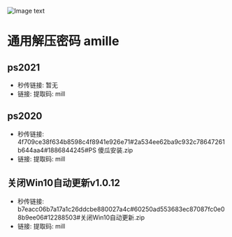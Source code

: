 ![Image text]( https://github.com/amille757/Windows/blob/main/%E5%B0%8F%E7%A8%8B%E5%BA%8F%E4%BA%8C%E7%BB%B4%E7%A0%81.jpeg)
# 通用解压密码 amille

## ps2021
- 秒传链接:  暂无
- 链接:  提取码: mill 

## ps2020
- 秒传链接:  4f709ce38f634b8598c4f8941e926e71#2a534ee62ba9c932c78647261b644aa4#1886844245#PS 傻瓜安装.zip
- 链接:  提取码: mill


## 关闭Win10自动更新v1.0.12 
- 秒传链接:  b7eacc06b7a17a1c26ddcbe880027a4c#60250ad553683ec87087fc0e08b9ee06#12288503#关闭Win10自动更新.zip
- 链接:  提取码: mill 

